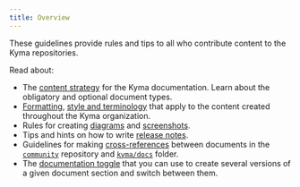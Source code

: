 ```yaml
---
title: Overview
---
```


These guidelines provide rules and tips to all who contribute content to the Kyma repositories.

Read about:

- The [content strategy](#content-strategy-content-strategy) for the Kyma documentation. Learn about the obligatory and optional document types.
- [Formatting](#formatting-formatting), [style and terminology](#style-and-terminology-style-and-terminology) that apply to the content created throughout the Kyma organization.
- Rules for creating [diagrams](#diagrams-diagrams) and [screenshots](#screenshots-screenshots).
- Tips and hints on how to write [release notes](#release-notes-release-notes).
- Guidelines for making [cross-references](#links-in-docs-links-in-docs) between documents in the [`community`](https://github.com/kyma-project/community) repository and [`kyma/docs`](https://github.com/kyma-project/kyma/tree/main/docs) folder.
- The [documentation toggle](#toggle-toggle) that you can use to create several versions of a given document section and switch between them.
